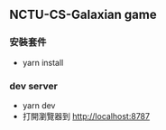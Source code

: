 ## NCTU-CS-Galaxian game

### 安裝套件
- yarn install
 
### dev server
- yarn dev
- 打開瀏覽器到 [http://localhost:8787](http://localhost:8787)
